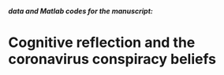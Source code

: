 ##### data and Matlab codes for the manuscript: 
# Cognitive reflection and the coronavirus conspiracy beliefs

